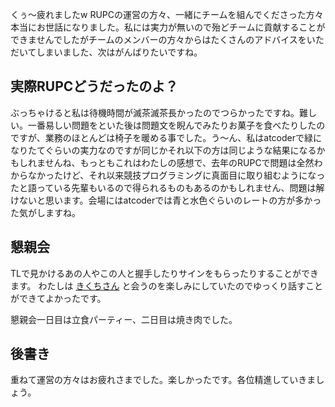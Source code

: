 くぅ～疲れましたw RUPCの運営の方々、一緒にチームを組んでくださった方々本当にお世話になりました。私には実力が無いので殆どチームに貢献することができませんでしたがチームのメンバーの方々からはたくさんのアドバイスをいただいてしまいました、次はがんばりたいですね。

## 実際RUPCどうだったのよ？

ぶっちゃけると私は待機時間が滅茶滅茶長かったのでつらかったですね。難しい。一番易しい問題をといた後は問題文を睨んでみたりお菓子を食べたりしたのですが、業務のほとんどは椅子を暖める事でした。う〜ん、私はatcoderで緑になりたてぐらいの実力なのですが同じかそれ以下の方は同じような結果になるかもしれませんね、もっともこれはわたしの感想で、去年のRUPCで問題は全然わからなかったけど、それ以来競技プログラミングに真面目に取り組むようになったと語っている先輩もいるので得られるものもあるのかもしれません、問題は解けないと思います。会場にはatcoderでは青と水色ぐらいのレートの方が多かった気がしますね。

## 懇親会

TLで見かけるあの人やこの人と握手したりサインをもらったりすることができます。 わたしは [きくちさん](https://twitter.com/onakaT_Titai) と会うのを楽しみにしていたのでゆっくり話すことができてよかったです。

懇親会一日目は立食パーティー、二日目は焼き肉でした。

## 後書き

重ねて運営の方々はお疲れさまでした。楽しかったです。各位精進していきましょう。

